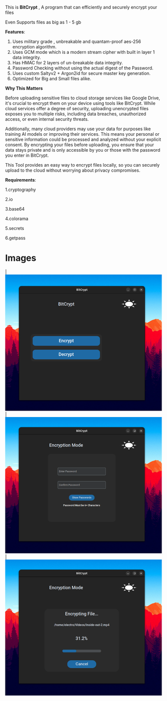 This is **BitCrypt** , A program that can efficiently and securely encrypt your files 

Even Supports files as big as  1 - 5 gb 


**Features**:

1. Uses military grade , unbreakable and quantam-proof aes-256 encryption algorithm.
2. Uses GCM mode which is a modern stream cipher with built in layer 1 data integrity.
3. Has HMAC for 2 layers of un-breakable data integrity.
4. Password Checking without using the actual digest of the Password.
5. Uses custom Saltyv2 + Argon2id for secure master key generation.
6. Optimized for Big and Small files alike.

**Why This Matters**

Before uploading sensitive files to cloud storage services like Google Drive, it's crucial to encrypt them on your device using tools like BitCrypt. While cloud services offer a degree of security, uploading unencrypted files exposes you to multiple risks, including data breaches, unauthorized access, or even internal security threats.

Additionally, many cloud providers may use your data for purposes like training AI models or improving their services. This means your personal or sensitive information could be processed and analyzed without your explicit consent. By encrypting your files before uploading, you ensure that your data stays private and is only accessible by you or those with the password you enter in BitCrypt.

This Tool provides an easy way to encrypt files locally, so you can securely upload to the cloud without worrying about privacy compromises.
   

**Requirements**:

1.cryptography

2.io

3.base64

4.colorama

5.secrets

6.getpass


# **Images**
| ![Image 1](https://raw.githubusercontent.com/shad0wrider/BitCrypt/refs/heads/main/assets/img1.png) 
| ![Image 2](https://raw.githubusercontent.com/shad0wrider/BitCrypt/refs/heads/main/assets/img2.png) 
| ![Image 3](https://raw.githubusercontent.com/shad0wrider/BitCrypt/refs/heads/main/assets/img3.png)
